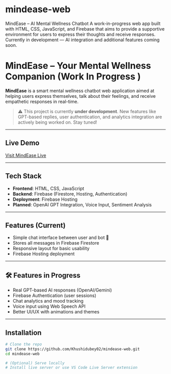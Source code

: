 # mindease-web
 MindEase – AI Mental Wellness Chatbot A work-in-progress web app built with HTML, CSS, JavaScript, and Firebase that aims to provide a supportive environment for users to express their thoughts and receive responses. Currently in development — AI integration and additional features coming soon.

# MindEase  – Your Mental Wellness Companion (Work In Progress )

**MindEase** is a smart mental wellness chatbot web application aimed at helping users express themselves, talk about their feelings, and receive empathetic responses in real-time.

> ⚠ This project is currently **under development**. New features like GPT-based replies, user authentication, and analytics integration are actively being worked on. Stay tuned!

---

##  Live Demo

[Visit MindEase Live](https://mindease-ba825.web.app)

---

##  Tech Stack

- **Frontend**: HTML, CSS, JavaScript
- **Backend**: Firebase (Firestore, Hosting, Authentication)
- **Deployment**: Firebase Hosting
- **Planned**: OpenAI GPT Integration, Voice Input, Sentiment Analysis

---

##  Features (Current)

- Simple chat interface between user and bot 🤖
- Stores all messages in Firebase Firestore
- Responsive layout for basic usability
- Firebase Hosting deployment

---

## 🛠 Features in Progress

-  Real GPT-based AI responses (OpenAI/Gemini)
-  Firebase Authentication (user sessions)
-  Chat analytics and mood tracking
-  Voice input using Web Speech API
-  Better UI/UX with animations and themes

---

##  Installation

```bash
# Clone the repo
git clone https://github.com/Khushidubey02/mindease-web.git
cd mindease-web

# (Optional) Serve locally
# Install live server or use VS Code Live Server extension
